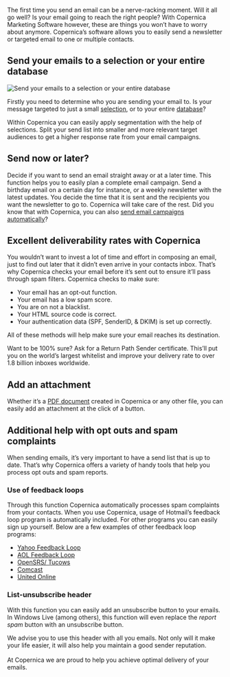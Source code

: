 The first time you send an email can be a nerve-racking moment. Will it
all go well? Is your email going to reach the right people? With
Copernica Marketing Software however, these are things you won’t have to
worry about anymore. Copernica’s software allows you to easily send a
newsletter or targeted email to one or multiple contacts.

Send your emails to a selection or your entire database
-------------------------------------------------------

![Send your emails to a selection or your entire
database](images/nl-send-to-target-groups-copernica.gif)

Firstly you need to determine who you are sending your email to. Is your
message targeted to just a
small [selection](./define-target-groups-with-selections.en.md "Define target groups with selections"),
or to your entire
[database](./creating-your-own-databases.en.md "Creating your own database")?

Within Copernica you can easily apply segmentation with the help of
selections. Split your send list into smaller and more relevant target
audiences to get a higher response rate from your email campaigns.

Send now or later?
------------------

Decide if you want to send an email straight away or at a later time.
This function helps you to easily plan a complete email campaign. Send a
birthday email on a certain day for instance, or a weekly newsletter
with the latest updates. You decide the time that it is sent and the
recipients you want the newsletter to go to. Copernica will take care of
the rest. Did you know that with Copernica, you can also [send email
campaigns
automatically](./automate-campaigns.en.md "Automate your email campaigns")?

Excellent deliverability rates with Copernica
---------------------------------------------

You wouldn’t want to invest a lot of time and effort in composing an
email, just to find out later that it didn’t even arrive in your
contacts inbox. That’s why Copernica checks your email before it’s sent
out to ensure it’ll pass through spam filters. Copernica checks to make
sure:

-   Your email has an opt-out function.
-   Your email has a low spam score.
-   You are on not a blacklist.
-   Your HTML source code is correct.
-   Your authentication data (SPF, SenderID, & DKIM) is set up
    correctly.

All of these methods will help make sure your email reaches its
destination.

Want to be 100% sure? Ask for a Return Path Sender certificate. This’ll
put you on the world’s largest whitelist and improve your delivery rate
to over 1.8 billion inboxes worldwide.

Add an attachment
-----------------

Whether it’s a [PDF
document](http://www.copernica.com/en/features/print/create-your-personalized-pdf "Create your personalized PDF")
created in Copernica or any other file, you can easily add an attachment
at the click of a button.

Additional help with opt outs and spam complaints
-------------------------------------------------

When sending emails, it’s very important to have a send list that is up
to date. That’s why Copernica offers a variety of handy tools that help
you process opt outs and spam reports.

### Use of feedback loops

Through this function Copernica automatically processes spam complaints
from your contacts. When you use Copernica, usage of Hotmail’s feedback
loop program is automatically included. For other programs you can
easily sign up yourself. Below are a few examples of other feedback loop
programs:

-   [Yahoo Feedback
    Loop](http://feedbackloop.yahoo.net/ "Yahoo Feedback Loop")
-   [AOL Feedback
    Loop](http://www.postmaster.aol.com/Postmaster.FeedbackLoop.php "AOL Feedback Loop")
-   [OpenSRS/ Tucows](http://fbl.hostedemail.com/ "OpenSRS/Tucows")
-   [Comcast](http://feedback.comcast.net/ "Comcast")
-   [United
    Online](http://www.unitedonline.net/postmaster/whitelisted.html "United Online")

### List-unsubscribe header

With this function you can easily add an unsubscribe button to your
emails. In Windows Live (among others), this function will even replace
the *report spam* button with an unsubscribe button.

We advise you to use this header with all you emails. Not only will it
make your life easier, it will also help you maintain a good sender
reputation. \
\
At Copernica we are proud to help you achieve optimal delivery of your
emails.
